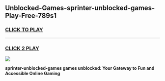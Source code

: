 
## Unblocked-Games-sprinter-unblocked-games-Play-Free-789s1
<h3>
<a href="https://premium76.site?title=sprinter-unblocked-games&ref=17A">CLICK TO PLAY</a></h3>
<hr>

<h3>
<a href="https://premium76.site?title=sprinter-unblocked-games&ref=17A">CLICK 2 PLAY</a>
  
</h3>

<a href="https://premium76.site?title=sprinter-unblocked-games&ref=17A"><img src="https://clearcache.store/games.png"></a>


**sprinter-unblocked-games games unblocked: Your Gateway to Fun and Accessible Online Gaming**
